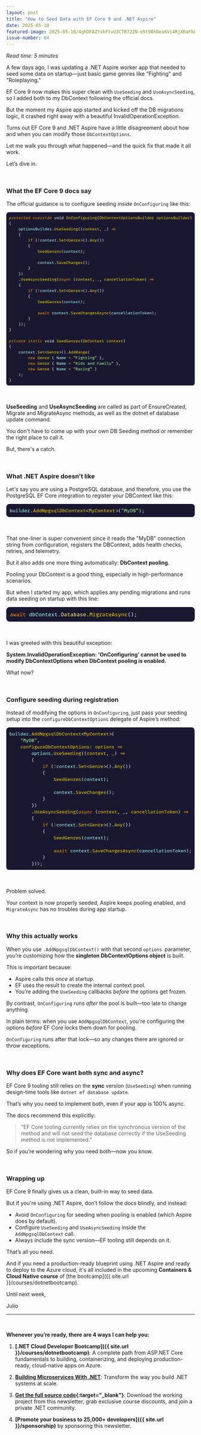 ```yaml
---
layout: post
title: "How to Seed Data with EF Core 9 and .NET Aspire"
date: 2025-05-10
featured-image: 2025-05-10/4ghDFAZYvbFtvU3CTR72ZN-e5t96hDea6Vi4RjXRaFk6z.jpeg
issue-number: 84
---
```


*Read time: 5 minutes*
​

A few days ago, I was updating a .NET Aspire worker app that needed to seed some data on startup—just basic game genres like "Fighting" and "Roleplaying."

EF Core 9 now makes this super clean with `UseSeeding` and `UseAsyncSeeding`, so I added both to my DbContext following the official docs.

But the moment my Aspire app started and kicked off the DB migrations logic, it crashed right away with a beautiful InvalidOperationException.

Turns out EF Core 9 and .NET Aspire have a little disagreement about how and when you can modify those `DbContextOptions`.

Let me walk you through what happened—and the quick fix that made it all work.

Let’s dive in.

​

### **What the EF Core 9 docs say**
The official guidance is to configure seeding *inside* `OnConfiguring` like this:


![](/assets/images/2025-05-10/4ghDFAZYvbFtvU3CTR72ZN-e5t96hDea6Vi4RjXRaFk6z.jpeg)

​

**UseSeeding** and **UseAsyncSeeding** are called as part of EnsureCreated, Migrate and MigrateAsync methods, as well as the dotnet ef database update command.

You don't have to come up with your own DB Seeding method or remember the right place to call it.

But, there's a catch.

​

### **What .NET Aspire doesn’t like**
Let's say you are using a PostgreSQL database, and therefore, you use the PostgreSQL EF Core integration to register your DBContext like this:


![](/assets/images/2025-05-10/4ghDFAZYvbFtvU3CTR72ZN-4buz3qGYwAKNz3zcoF6SWY.jpeg)

​

That one-liner is super convenient since it reads the "MyDB" connection string from configuration, registers the DBContext, adds health checks, retries, and telemetry.

But it also adds one more thing automatically: **DbContext pooling**.

Pooling your DbContext is a good thing, especially in high-performance scenarios.

But when I started my app, which applies any pending migrations and runs data seeding on startup with this line:


![](/assets/images/2025-05-10/4ghDFAZYvbFtvU3CTR72ZN-94VHe14rUDJCzmRoV1sTgt.jpeg)

​

I was greeted with this beautiful exception:

**System.InvalidOperationException: 'OnConfiguring' cannot be used to modify DbContextOptions when DbContext pooling is enabled.**

What now?

​

### **Configure seeding during registration**
Instead of modifying the options in `OnConfiguring`, just pass your seeding setup into the `configureDbContextOptions` delegate of Aspire’s method:


![](/assets/images/2025-05-10/4ghDFAZYvbFtvU3CTR72ZN-dZQXKuVYsTeoSbxWPXtnXX.jpeg)

​

Problem solved.

Your context is now properly seeded, Aspire keeps pooling enabled, and `MigrateAsync` has no troubles during app startup.

​

### **Why this actually works**
When you use `.AddNpgsqlDbContext()` with that second `options `parameter, you’re customizing how the **singleton DbContextOptions object** is built.

This is important because:

*   <span>Aspire calls this *once* at startup.</span>
*   <span>EF uses the result to create the internal context pool.</span>
*   <span>You’re adding the `UseSeeding` callbacks *before* the options get frozen.</span>

By contrast, `OnConfiguring` runs *after* the pool is built—too late to change anything.

In plain terms: when you use `AddNpgsqlDbContext`, you're configuring the options *before* EF Core locks them down for pooling.

`OnConfiguring` runs after that lock—so any changes there are ignored or throw exceptions.

​

### **Why does EF Core want both sync and async?**
EF Core 9 tooling still relies on the **sync** version (`UseSeeding`) when running design-time tools like `dotnet ef database update`.

That’s why you need to implement both, even if your app is 100% async.

The docs recommend this explicitly:

> “EF Core tooling currently relies on the synchronous version of the method and will not seed the database correctly if the UseSeeding method is not implemented.”


So if you’re wondering why you need both—now you know.

​

### **Wrapping up**
EF Core 9 finally gives us a clean, built-in way to seed data.

But if you're using .NET Aspire, don’t follow the docs blindly, and instead:

*   <span>Avoid `OnConfiguring` for seeding when pooling is enabled (which Aspire does by default).</span>
*   <span>Configure `UseSeeding` and `UseAsyncSeeding` inside the `AddNpgsqlDbContext` call.</span>
*   <span>Always include the sync version—EF tooling still depends on it.</span>

That’s all you need.

And if you need a production-ready blueprint using .NET Aspire and ready to deploy to the Azure cloud, it's all included in the upcoming **Containers & Cloud Native course** of [the bootcamp]({{ site.url }}/courses/dotnetbootcamp).

Until next week,

Julio

---

<br/>

**Whenever you’re ready, there are 4 ways I can help you:**

1. **[.NET Cloud Developer Bootcamp]({{ site.url }}/courses/dotnetbootcamp)**: A complete path from ASP.NET Core fundamentals to building, containerizing, and deploying production-ready, cloud-native apps on Azure.

2. **​[Building Microservices With .NET](https://dotnetmicroservices.com)**: Transform the way you build .NET systems at scale.

3. **​[​Get the full source code](https://www.patreon.com/juliocasal){:target="_blank"}**: Download the working project from this newsletter, grab exclusive course discounts, and join a private .NET community.

4. **[Promote your business to 25,000+ developers]({{ site.url }}/sponsorship)** by sponsoring this newsletter.